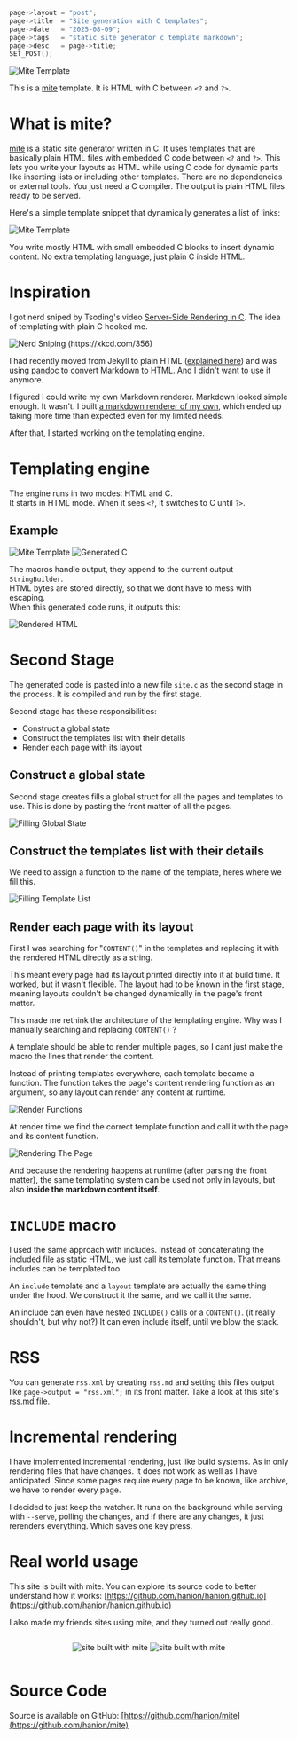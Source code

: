 ```c
page->layout = "post";
page->title  = "Site generation with C templates";
page->date   = "2025-08-09";
page->tags   = "static site generator c template markdown";
page->desc   = page->title;
SET_POST();
```

![Mite Template](intro_template.png)

This is a [mite](https://github.com/hanion/mite) template.
It is HTML with C between `<?` and `?>`.

# What is mite?

[mite](https://github.com/hanion/mite) is a static site generator written in C.
It uses templates that are basically plain HTML files with embedded C code between `<?` and `?>`.
This lets you write your layouts as HTML while using C code for dynamic parts like
inserting lists or including other templates.
There are no dependencies or external tools.
You just need a C compiler.
The output is plain HTML files ready to be served.

Here's a simple template snippet that dynamically generates a list of links:

![Mite Template](mite_template.png)

You write mostly HTML with small embedded C blocks to insert dynamic content.
No extra templating language, just plain C inside HTML.


# Inspiration

I got nerd sniped by Tsoding's video [Server-Side Rendering in C](https://www.youtube.com/watch?v=dkNv3KGOFT0).
The idea of templating with plain C hooked me.


![Nerd Sniping (<a href="https://xkcd.com/356">https://xkcd.com/356</a>)](https://imgs.xkcd.com/comics/nerd_sniping.png)


I had recently moved from Jekyll to plain HTML ([explained here](/post/i-rebuilt-this-website))
and was using [pandoc](https://pandoc.org) to convert Markdown to HTML.
And I didn't want to use it anymore.

I figured I could write my own Markdown renderer. Markdown looked simple enough. It wasn't.
I built [a markdown renderer of my own](https://github.com/hanion/md2html),
which ended up taking more time than expected even for my limited needs.

After that, I started working on the templating engine.

# Templating engine
The engine runs in two modes: HTML and C.  
It starts in HTML mode. When it sees `<?`, it switches to C until `?>`.

## Example

![Mite Template](example_template.png)
![Generated C](example_c.png)

The macros handle output, they append to the current output `StringBuilder`.  
HTML bytes are stored directly, so that we dont have to mess with escaping.  
When this generated code runs, it outputs this:

![Rendered HTML](example_html.png)

# Second Stage
The generated code is pasted into a new file `site.c` as the second stage in the process.
It is compiled and run by the first stage.

Second stage has these responsibilities:
- Construct a global state
- Construct the templates list with their details
- Render each page with its layout

## Construct a global state
Second stage creates fills a global struct for all the pages and templates to use.
This is done by pasting the front matter of all the pages.

![Filling Global State](global_state.png)

## Construct the templates list with their details
We need to assign a function to the name of the template, heres where we fill this.

![Filling Template List](filling_template_list.png)

## Render each page with its layout
First I was searching for "`CONTENT()`" in the templates
and replacing it with the rendered HTML directly as a string.

This meant every page had its layout printed directly into it at build time.
It worked, but it wasn't flexible.
The layout had to be known in the first stage,
meaning layouts couldn't be changed dynamically in the page's front matter.

This made me rethink the architecture of the templating engine.
Why was I manually searching and replacing `CONTENT()` ?

A template should be able to render multiple pages, so I cant just make the macro the lines that render the content.

Instead of printing templates everywhere, each template became a function.
The function takes the page's content rendering function as an argument, so any layout can render any content at runtime.

![Render Functions](render_functions.png)

At render time we find the correct template function and call it with the page and its content function.

![Rendering The Page](rendering_the_page.png)

And because the rendering happens at runtime (after parsing the front matter),
the same templating system can be used not only in layouts,
but also **inside the markdown content itself**.

# `INCLUDE` macro
I used the same approach with includes.
Instead of concatenating the included file as static HTML, we just call its template function.
That means includes can be templated too.

An `include` template and a `layout` template are actually the same thing under the hood.
We construct it the same, and we call it the same.

An include can even have nested `INCLUDE()` calls or a `CONTENT()`.
(it really shouldn't, but why not?)
It can even include itself, until we blow the stack.

# RSS
You can generate `rss.xml` by creating `rss.md` and setting this files
output like `page->output = "rss.xml";` in its front matter.
Take a look at this site's <a href="https://github.com/hanion/hanion.github.io/blob/main/rss.md">rss.md file</a>.

# Incremental rendering
I have implemented incremental rendering, just like build systems.
As in only rendering files that have changes.
It does not work as well as I have anticipated.
Since some pages require every page to be known, like archive,
we have to render every page.

I decided to just keep the watcher.
It runs on the background while serving with `--serve`,
polling the changes, and if there are any changes,
it just rerenders everything.
Which saves one key press.

# Real world usage
This site is built with mite. You can explore its source code to better understand how it works:
[https://github.com/hanion/hanion.github.io](https://github.com/hanion/hanion.github.io)

I also made my friends sites using mite, and they turned out really good.

<div style="display: flex; gap: 1em; flex-wrap: nowrap; justify-content: center; align-items: flex-start;">

![<a href="https://recepefee.github.io">site</a> built with mite](mite_recep.png)
![site built with mite](/post/mite/mite_enes.png)

</div>

# Source Code
Source is available on GitHub: [https://github.com/hanion/mite](https://github.com/hanion/mite)



